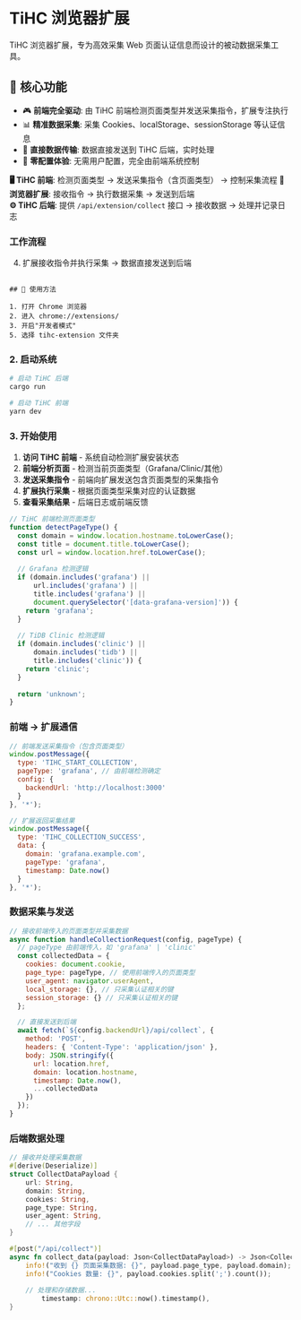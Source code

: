 # TiHC 浏览器扩展

TiHC 浏览器扩展，专为高效采集 Web 页面认证信息而设计的被动数据采集工具。

## 🎯 核心功能

- 🎮 **前端完全驱动**: 由 TiHC 前端检测页面类型并发送采集指令，扩展专注执行
- 📊 **精准数据采集**: 采集 Cookies、localStorage、sessionStorage 等认证信息
- 🔄 **直接数据传输**: 数据直接发送到 TiHC 后端，实时处理
- 📱 **零配置体验**: 无需用户配置，完全由前端系统控制



**🖥️ TiHC 前端**: 检测页面类型 → 发送采集指令（含页面类型） → 控制采集流程
**🔌 浏览器扩展**: 接收指令 → 执行数据采集 → 发送到后端  
**⚙️ TiHC 后端**: 提供 `/api/extension/collect` 接口 → 接收数据 → 处理并记录日志

### 工作流程
4. 扩展接收指令并执行采集 → 数据直接发送到后端
```

## 🚀 使用方法

1. 打开 Chrome 浏览器
2. 进入 chrome://extensions/
3. 开启"开发者模式"
5. 选择 tihc-extension 文件夹
```

### 2. 启动系统
```bash
# 启动 TiHC 后端
cargo run

# 启动 TiHC 前端  
yarn dev
```

### 3. 开始使用
1. **访问 TiHC 前端** - 系统自动检测扩展安装状态
2. **前端分析页面** - 检测当前页面类型（Grafana/Clinic/其他）
3. **发送采集指令** - 前端向扩展发送包含页面类型的采集指令
4. **扩展执行采集** - 根据页面类型采集对应的认证数据
5. **查看采集结果** - 后端日志或前端反馈

```javascript
// TiHC 前端检测页面类型
function detectPageType() {
  const domain = window.location.hostname.toLowerCase();
  const title = document.title.toLowerCase();
  const url = window.location.href.toLowerCase();
  
  // Grafana 检测逻辑
  if (domain.includes('grafana') || 
      url.includes('grafana') ||
      title.includes('grafana') ||
      document.querySelector('[data-grafana-version]')) {
    return 'grafana';
  }
  
  // TiDB Clinic 检测逻辑
  if (domain.includes('clinic') || 
      domain.includes('tidb') ||
      title.includes('clinic')) {
    return 'clinic';
  }
  
  return 'unknown';
}
```

### 前端 → 扩展通信
```javascript
// 前端发送采集指令（包含页面类型）
window.postMessage({
  type: 'TIHC_START_COLLECTION',
  pageType: 'grafana', // 由前端检测确定
  config: {
    backendUrl: 'http://localhost:3000'
  }
}, '*');

// 扩展返回采集结果
window.postMessage({
  type: 'TIHC_COLLECTION_SUCCESS',
  data: {
    domain: 'grafana.example.com',
    pageType: 'grafana',
    timestamp: Date.now()
  }
}, '*');
```

### 数据采集与发送
```javascript
// 接收前端传入的页面类型并采集数据
async function handleCollectionRequest(config, pageType) {
  // pageType 由前端传入，如 'grafana' | 'clinic'
  const collectedData = {
    cookies: document.cookie,
    page_type: pageType, // 使用前端传入的页面类型
    user_agent: navigator.userAgent,
    local_storage: {}, // 只采集认证相关的键
    session_storage: {} // 只采集认证相关的键
  };

  // 直接发送到后端
  await fetch(`${config.backendUrl}/api/collect`, {
    method: 'POST',
    headers: { 'Content-Type': 'application/json' },
    body: JSON.stringify({
      url: location.href,
      domain: location.hostname,
      timestamp: Date.now(),
      ...collectedData
    })
  });
}
```

### 后端数据处理
```rust
// 接收并处理采集数据
#[derive(Deserialize)]
struct CollectDataPayload {
    url: String,
    domain: String,
    cookies: String,
    page_type: String,
    user_agent: String,
    // ... 其他字段
}

#[post("/api/collect")]
async fn collect_data(payload: Json<CollectDataPayload>) -> Json<CollectDataResponse> {
    info!("收到 {} 页面采集数据: {}", payload.page_type, payload.domain);
    info!("Cookies 数量: {}", payload.cookies.split(';').count());
    
    // 处理和存储数据...
        timestamp: chrono::Utc::now().timestamp(),
}
```